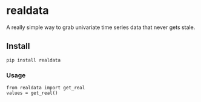 # realdata
A really simple way to grab univariate time series data that never gets stale.

## Install

    pip install realdata
    
### Usage 

    from realdata import get_real
    values = get_real()
